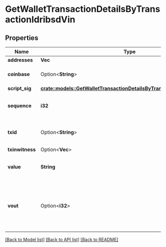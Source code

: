 # GetWalletTransactionDetailsByTransactionIdribsdVin

## Properties

Name | Type | Description | Notes
------------ | ------------- | ------------- | -------------
**addresses** | **Vec<String>** |  | 
**coinbase** | Option<**String**> | Represents the coinbase hex. | [optional]
**script_sig** | [**crate::models::GetWalletTransactionDetailsByTransactionIdribsdScriptSig**](GetWalletTransactionDetailsByTransactionIDRIBSD_scriptSig.md) |  | 
**sequence** | **i32** | Represents the script sequence number. | 
**txid** | Option<**String**> | Represents the reference transaction identifier. | [optional]
**txinwitness** | Option<**Vec<String>**> |  | [optional]
**value** | **String** | Represents the sent/received amount. | 
**vout** | Option<**i32**> | It refers to the index of the output address of this transaction. The index starts from 0. | [optional]

[[Back to Model list]](../README.md#documentation-for-models) [[Back to API list]](../README.md#documentation-for-api-endpoints) [[Back to README]](../README.md)


